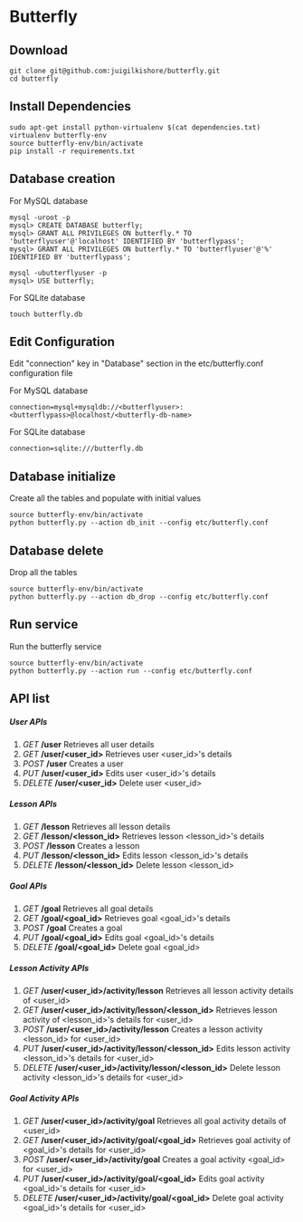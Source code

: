 Butterfly
=========

Download
--------
```commandline
git clone git@github.com:juigilkishore/butterfly.git
cd butterfly
```

Install Dependencies
--------------------
```commandline
sudo apt-get install python-virtualenv $(cat dependencies.txt)
virtualenv butterfly-env
source butterfly-env/bin/activate
pip install -r requirements.txt
```

Database creation
-----------------
For MySQL database
```commandline
mysql -uroot -p
mysql> CREATE DATABASE butterfly;
mysql> GRANT ALL PRIVILEGES ON butterfly.* TO 'butterflyuser'@'localhost' IDENTIFIED BY 'butterflypass';
mysql> GRANT ALL PRIVILEGES ON butterfly.* TO 'butterflyuser'@'%' IDENTIFIED BY 'butterflypass';

mysql -ubutterflyuser -p
mysql> USE butterfly;
```

For SQLite database
```commandline
touch butterfly.db
```

Edit Configuration
------------------
Edit "connection" key in "Database" section in the etc/butterfly.conf configuration file

For MySQL database
```commandline
connection=mysql+mysqldb://<butterflyuser>:<butterflypass>@localhost/<butterfly-db-name>
```

For SQLite database
```commandline
connection=sqlite:///butterfly.db
```

Database initialize
-------------------
Create all the tables and populate with initial values
```commandline
source butterfly-env/bin/activate
python butterfly.py --action db_init --config etc/butterfly.conf
```

Database delete
---------------
Drop all the tables
```commandline
source butterfly-env/bin/activate
python butterfly.py --action db_drop --config etc/butterfly.conf
```

Run service
-----------
Run the butterfly service
```commandline
source butterfly-env/bin/activate
python butterfly.py --action run --config etc/butterfly.conf
```

API list
--------
##### User APIs

1. *GET*      **/user**               Retrieves all user details
2. *GET*      **/user/<user_id>**     Retrieves user <user_id>'s details
3. *POST*     **/user**               Creates a user
4. *PUT*      **/user/<user_id>**     Edits user <user_id>'s details
5. *DELETE*   **/user/<user_id>**     Delete user <user_id>

##### Lesson APIs

1. *GET*      **/lesson**                 Retrieves all lesson details
2. *GET*      **/lesson/<lesson_id>**     Retrieves lesson <lesson_id>'s details
3. *POST*     **/lesson**                 Creates a lesson
4. *PUT*      **/lesson/<lesson_id>**     Edits lesson <lesson_id>'s details
5. *DELETE*   **/lesson/<lesson_id>**     Delete lesson <lesson_id>

##### Goal APIs

1. *GET*      **/goal**               Retrieves all goal details
2. *GET*      **/goal/<goal_id>**     Retrieves goal <goal_id>'s details
3. *POST*     **/goal**               Creates a goal
4. *PUT*      **/goal/<goal_id>**     Edits goal <goal_id>'s details
5. *DELETE*   **/goal/<goal_id>**     Delete goal <goal_id>

##### Lesson Activity APIs

1. *GET*      **/user/<user_id>/activity/lesson**                 Retrieves all lesson activity details of <user_id>
2. *GET*      **/user/<user_id>/activity/lesson/<lesson_id>**     Retrieves lesson activity of <lesson_id>'s details for <user_id>
3. *POST*     **/user/<user_id>/activity/lesson**                 Creates a lesson activity <lesson_id> for <user_id>
4. *PUT*      **/user/<user_id>/activity/lesson/<lesson_id>**     Edits lesson activity <lesson_id>'s details for <user_id>
5. *DELETE*   **/user/<user_id>/activity/lesson/<lesson_id>**     Delete lesson activity <lesson_id>'s details for <user_id>

##### Goal Activity APIs

1. *GET*      **/user/<user_id>/activity/goal**               Retrieves all goal activity details of <user_id>
2. *GET*      **/user/<user_id>/activity/goal/<goal_id>**     Retrieves goal activity of <goal_id>'s details for <user_id>
3. *POST*     **/user/<user_id>/activity/goal**               Creates a goal activity <goal_id> for <user_id>
4. *PUT*      **/user/<user_id>/activity/goal/<goal_id>**     Edits goal activity <goal_id>'s details for <user_id>
5. *DELETE*   **/user/<user_id>/activity/goal/<goal_id>**     Delete goal activity <goal_id>'s details for <user_id>
